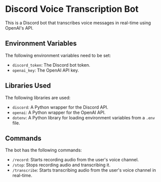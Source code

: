 # Discord Voice Transcription Bot

This is a Discord bot that transcribes voice messages in real-time using OpenAI's API.

## Environment Variables

The following environment variables need to be set:

- `discord_token`: The Discord bot token.
- `openai_key`: The OpenAI API key.

## Libraries Used

The following libraries are used:

- `discord`: A Python wrapper for the Discord API.
- `openai`: A Python wrapper for the OpenAI API.
- `dotenv`: A Python library for loading environment variables from a `.env` file.

## Commands

The bot has the following commands:

- `/record`: Starts recording audio from the user's voice channel.
- `/stop`: Stops recording audio and transcribing it.
- `/transcribe`: Starts transcribing audio from the user's voice channel in real-time.
